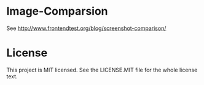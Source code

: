 
# Image-Comparsion

See http://www.frontendtest.org/blog/screenshot-comparison/

# License 

This project is MIT licensed. See the LICENSE.MIT file for the whole license text.
